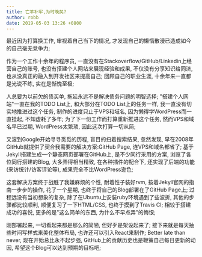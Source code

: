 ```yaml
---
title: 亡羊补牢,为时晚矣?
author: robb
date: 2019-05-03 13:26 +0800
---
```

最近因为打算换工作, 审视着自己当下的情况, 才发现自己的懒惰散漫已造成如今的自己毫无竞争力;

作为一个工作十余年的程序员, 一直没有在Stackoverflow/GitHub/Linkedin上经营自己的账号, 也没有搭建个人网站来展现经验和成果, 不仅没有分享知识给同济, 也从没真正的融入到开发社区来提高自己; 回顾自己的职业生涯, 十余年来一直都是光说不练, 实在是惭愧至极;

人总要为以前欠的债买单, 拖延永远不是解决债务问题的明智选择; "搭建个人网站"一直在我的TODO List上, 和大部分在TODO List上的任务一样, 我一直没有切实地推进过这个任务, 制作的进度只止于VPS和域名, 因为懒得学WordPress而一直挂起, 不知虚耗了多年; 为了下一份工作而打算重新推进这个任务, 然而VPS和域名早已过期, WordPress太繁琐, 因此这次打算一切从简;

又滚到Google开始寻寻觅觅的历程, 盲目的扫着搜索结果, 忽然发现, 早在2008年GitHub就提供了契合我需要的解决方案:GitHub Page, 连VPS和域名都省了; 基于Jekyll搭建生成一个静态网页部署在GitHub上, 是不少同行采用的方案, 浏览了各位同行搭建的Blog, 大多弄得相当精致, 在各种插件的配合下, 还实现了后端的功能(来访统计/访客评论等), 成果完全不比WordPress逊色;

这套解决方案终于战胜了我嫌麻烦的个性, 耐着性子装好rvm, 按着Jekyll官网的指南一步步的操作, 花了一个星期, 也终于将自己的Blog部署在了GitHub Page上; 过程远没有当初想象的复杂, 除了在Ubuntu上安装ruby环境遇到了些波折, 其他的步骤都比较顺利, 顺便复习了一下HTML/CSS, 也终于摸到了Travis CI; 相较于搭建成功的喜悦, 更多的是"这么简单的东西, 为什么不早点弄"的悔恨;

刚部署起来, 一切看起来都是那么的简陋, 但好歹是架设起来了; 接下来就是每天抽些时间写样式来美化整体布局, 也许还可以引入React来制作; Better late than never, 现在开始总比永不起步强, GitHub上的贡献历史也是鞭策自己每日更新的动因, 希望这个Blog可以达到预期的目标吧;
